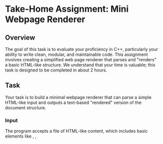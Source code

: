 # Take-Home Assignment: Mini Webpage Renderer

## Overview

The goal of this task is to evaluate your proficiency in C++, particularly your ability to write clean, modular, and maintainable code. This assignment involves creating a simplified web page renderer that parses and "renders" a basic HTML-like structure. We understand that your time is valuable; this task is designed to be completed in about 2 hours.

## Task

Your task is to build a minimal webpage renderer that can parse a simple HTML-like input and outputs a text-based "rendered" version of the document structure.

### Input

The program accepts a file of HTML-like content, which includes basic elements like <html>, <head>,
<title>, <body>, <h1>, and <p>. It does not need to handle attributes or edge cases. The input will be well-formed and valid, with proper nesting of tags.

Here's an example of such input:

```html
<html>
  <head>
    <title>Test Page</title>
  </head>
  <body>
    <h1>Hello, World!</h1>
    <p>This is a test paragraph.</p>
  </body>
</html>
```

### Parsing

The program should parse the input into a structure that represents the hierarchy of the HTML-like document. You can think of it as building a simple DOM (Document Object Model), where each tag corresponds to an element in the hierarchy.

### Output

The program should produce a text-based rendering of the HTML structure. For example, given the input above, the output could look like this:

```plaintext
html
  head
    title: Test Page
  body
    h1: Hello, World!
    p: This is a test paragraph.
```

You are free to define your own output format, but the important part is to show the hierarchy of elements and their contents.

## Requirements

- The program must be written in C++.
- The code should demonstrate good object-oriented design. You are encouraged to use classes to represent HTML elements and their relationships.
- The program must manage memory appropriately. You can use smart pointers, RAII principles, or manual memory management as long as it's correctly handled.
- The program must free all memory it allocated during execution.

## Deliverables

1. Please provide the source code as a zip file or link to a public repository (eg. on GitHub).
2. Include a brief explanation of your approach, design choices, and/or any limitations of your solution.

Good luck, and we look forward to reviewing your submission!

## Development

A projet scaffold has been provided to help you get started. You task is to implement the `HTMLParser::parse` and `HTMLElement::render` functions in `mini-renderer`. You are free to modify the existing code or add new classes as needed.

### Prerequisites

Make sure you have the following installed on your system:

- A C++ compiler (eg. g++, clang)
- CMake (minimum version 3.10)

### Build

To compile the project, you can use the provided CMakeLists file.

```bash
cd mini-renderer
mkdir build
cd build
cmake ..
make
```

### Run

To run the program, execute the program binary:

```bash
./mini-renderer ../example.html
```

To run the tests, execute the compiled test binary:

```bash
./test
```
